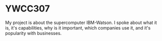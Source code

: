 # YWCC307
My project is about the supercomputer IBM-Watson. I spoke about what it is, it's capabilities, why is it important, which companies use it, and it's popularity with businesses.
